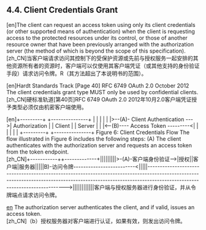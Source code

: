 ## 4.4. Client Credentials Grant  

[en]The client can request an access token using only its client credentials (or other supported means of authentication) when the client is requesting access to the protected resources under its control, or those of another resource owner that have been previously arranged with the authorization server (the method of which is beyond the scope of this specification).  
[zh_CN]当客户端请求访问其控制下的受保护资源或先前与授权服务一起安排的其他资源所有者的资源时，客户端可以仅使用其客户端凭证（或其他支持的身份验证手段）请求访问令牌。R（其方法超出了本说明书的范围）。  
  

[en]Hardt Standards Track [Page 40] RFC 6749 OAuth 2.0 October 2012 The client credentials grant type MUST only be used by confidential clients.  
[zh_CN]硬标准轨道[第40页]RFC 6749 OAuth 2.0 2012年10月2.0客户端凭证授予类型必须仅由机密客户端使用。  
  

[en]+---------+ +---------------+ | | | | | |>--(A)- Client Authentication --->| Authorization | | Client | | Server | | |<--(B)---- Access Token ---------<| | | | | | +---------+ +---------------+ Figure 6: Client Credentials Flow The flow illustrated in Figure 6 includes the following steps: (A) The client authenticates with the authorization server and requests an access token from the token endpoint.  
[zh_CN]+-----------++-------------+|||||||||>-(A)-客户端身份验证-->|授权||客户端|服务器|||||B)-访问令牌-------------------------<|||||--------------------------------------------------------------------------------------------------------------------------------------------------------------------------------------------------------->||||||||||||客户端与授权服务器进行身份验证，并从令牌端点请求访问令牌。  
  

[en](B) The authorization server authenticates the client, and if valid, issues an access token.  
[zh_CN]（b）授权服务器对客户端进行认证，如果有效，则发出访问令牌。  
  



